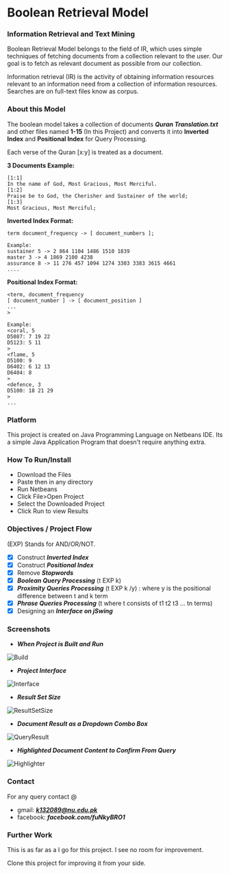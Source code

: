 # Boolean Retrieval Model

### Information Retrieval and Text Mining

Boolean Retrieval Model belongs to the field of IR, which uses simple techniques of fetching documents from a collection relevant to the user. Our goal is to fetch as relevant document as possible from our collection.

Information retrieval (IR) is the activity of obtaining information resources relevant to an information need from a collection of information resources. Searches are on full-text files know as corpus.

### About this Model

The boolean model takes a collection of documents ***Quran Translation.txt*** and other files named **1-15** (In this Project) and converts it into **Inverted Index** and **Positional Index** for Query Processing.

Each verse of the Quran [x:y] is treated as a document. 

**3 Documents Example:**
```
[1:1]
In the name of God, Most Gracious, Most Merciful.
[1:2]
Praise be to God, the Cherisher and Sustainer of the world;
[1:3]
Most Gracious, Most Merciful;
```

**Inverted Index Format:**
```
term document_frequency -> [ document_numbers ];

Example:
sustainer 5 -> 2 864 1104 1486 1510 1839 
master 3 -> 4 1869 2100 4238
assurance 8 -> 11 276 457 1094 1274 3303 3383 3615 4661 
....
```

**Positional Index Format:**
```
<term, document_frequency
[ document_number ] -> [ document_position ]
...
>

Example:
<coral, 5
D5087: 7 19 22
D5123: 5 11
>
<flame, 5
D5100: 9 
D6402: 6 12 13
D6404: 8 
>
<defence, 3
D5100: 18 21 29 
>
...
```

### Platform 

This project is created on Java Programming Language on Netbeans IDE. Its a simple Java Application Program that doesn't require anything extra. 

### How To Run/Install

- Download the Files
- Paste then in any directory
- Run Netbeans
- Click File>Open Project
- Select the Downloaded Project
- Click Run to view Results

### Objectives / Project Flow 

(EXP) Stands for AND/OR/NOT.

- [x] Construct ***Inverted Index***
- [x] Construct ***Positional Index***
- [x] Remove ***Stopwords***
- [x] ***Boolean Query Processing*** (t EXP k)
- [x] ***Proximity Queries Processing*** (t EXP k /y) : where y is the positional difference between t and k term
- [x] ***Phrase Queries Processing*** (t where t consists of t1 t2 t3 ... tn terms)
- [x] Designing an ***Interface on jSwing***

### Screenshots

- ***When Project is Built and Run***

![Build](http://i.imgur.com/yDPzdxS.png)

- ***Project Interface***

![Interface](http://i.imgur.com/h5XkC9f.png)

- ***Result Set Size***

![ResultSetSize](http://i.imgur.com/C6zPfhz.png)

- ***Document Result as a Dropdown Combo Box***

![QueryResult](http://i.imgur.com/lKZEGAf.png)

- ***Highlighted Document Content to Confirm From Query***

![Highlighter](http://i.imgur.com/RLBfXQf.png)


### Contact

For any query contact @
- gmail: ***k132089@nu.edu.pk***
- facebook: ***facebook.com/fuNkyBRO1***

### Further Work

This is as far as a I go for this project. I see no room for improvement. 

Clone this project for improving it from your side.
